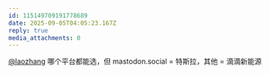 ```yaml
---
id: 115149709191778689
date: 2025-09-05T04:05:23.167Z
reply: true
media_attachments: 0
---
```


[@laozhang](https://suo.si/@laozhang) 哪个平台都能选，但 mastodon.social = 特斯拉，其他 = 滴滴新能源


